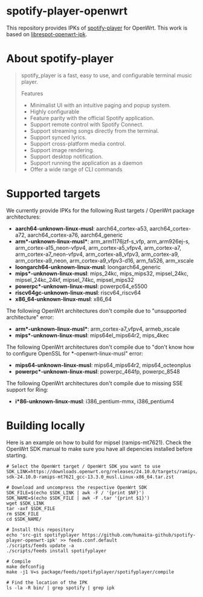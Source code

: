 # spotify-player-openwrt

This repository provides IPKs of [spotify-player](https://github.com/aome510/spotify-player) for OpenWrt. This work is based on [librespot-openwrt-ipk](https://github.com/humaita-github/librespot-openwrt-ipk/).

# About spotify-player

> spotify_player is a fast, easy to use, and configurable terminal music player.
> 
> Features
> * Minimalist UI with an intuitive paging and popup system.
> * Highly configurable
> * Feature parity with the official Spotify application.
> * Support remote control with Spotify Connect.
> * Support streaming songs directly from the terminal.
> * Support synced lyrics.
> * Support cross-platform media control.
> * Support image rendering.
> * Support desktop notification.
> * Support running the application as a daemon
> * Offer a wide range of CLI commands

# Supported targets

We currently provide IPKs for the following Rust targets / OpenWrt package architectures:
* __aarch64-unknown-linux-musl__: aarch64_cortex-a53, aarch64_cortex-a72, aarch64_cortex-a76, aarch64_generic
* __arm*-unknown-linux-musl*__: arm_arm1176jzf-s_vfp, arm_arm926ej-s, arm_cortex-a15_neon-vfpv4, arm_cortex-a5_vfpv4, arm_cortex-a7, arm_cortex-a7_neon-vfpv4, arm_cortex-a8_vfpv3, arm_cortex-a9, arm_cortex-a9_neon, arm_cortex-a9_vfpv3-d16, arm_fa526, arm_xscale
* __loongarch64-unknown-linux-musl__: loongarch64_generic 
* __mips*-unknown-linux-musl__: mips_24kc, mips_mips32, mipsel_24kc, mipsel_24kc_24kf, mipsel_74kc, mipsel_mips32
* __powerpc*-unknown-linux-musl__: powerpc64_e5500
* __riscv64gc-unknown-linux-musl__: riscv64_riscv64
* __x86_64-unknown-linux-musl__: x86_64

The following OpenWrt architectures don't compile due to "unsupported architecture" error: 
* __arm*-unknown-linux-musl*__: arm_cortex-a7_vfpv4, armeb_xscale
* __mips*-unknown-linux-musl__: mips64el_mips64r2, mips_4kec

The following OpenWrt architectures don't compile due to "don't know how to configure OpenSSL for *-openwrt-linux-musl" error: 
* __mips64-unknown-linux-musl__: mips64_mips64r2, mips64_octeonplus
* __powerpc*-unknown-linux-musl__: powerpc_464fp, powerpc_8548

The following OpenWrt architectures don't compile due to missing SSE support for Ring: 
* __i*86-unknown-linux-musl__: i386_pentium-mmx, i386_pentium4

# Building locally
Here is an example on how to build for mipsel (ramips-mt7621). Check the OpenWrt SDK manual to make sure you have all depencies installed before starting.

```
# Select the OpenWrt target / OpenWrt SDK you want to use
SDK_LINK=https://downloads.openwrt.org/releases/24.10.0/targets/ramips/mt7621/openwrt-sdk-24.10.0-ramips-mt7621_gcc-13.3.0_musl.Linux-x86_64.tar.zst

# Download and uncompress the respective OpenWrt SDK
SDK_FILE=$(echo $SDK_LINK | awk -F / '{print $NF}')
SDK_NAME=$(echo $SDK_FILE | awk -F .tar '{print $1}')
wget $SDK_LINK
tar -axf $SDK_FILE
rm $SDK_FILE
cd $SDK_NAME/

# Install this repository
echo 'src-git spotifyplayer https://github.com/humaita-github/spotify-player-openwrt-ipk' >> feeds.conf.default
./scripts/feeds update -a
./scripts/feeds install spotifyplayer

# Compile
make defconfig
make -j1 V=s package/feeds/spotifyplayer/spotifyplayer/compile

# Find the location of the IPK
ls -la -R bin/ | grep spotify | grep ipk
```
